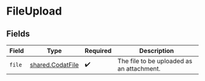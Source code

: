 # FileUpload


## Fields

| Field                                                | Type                                                 | Required                                             | Description                                          |
| ---------------------------------------------------- | ---------------------------------------------------- | ---------------------------------------------------- | ---------------------------------------------------- |
| `file`                                               | [shared.CodatFile](../../models/shared/codatfile.md) | :heavy_check_mark:                                   | The file to be uploaded as an attachment.            |